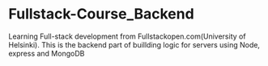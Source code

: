 # Fullstack-Course_Backend
Learning Full-stack development from Fullstackopen.com(University of Helsinki). This is the backend part of buillding logic for servers using Node, express and MongoDB
